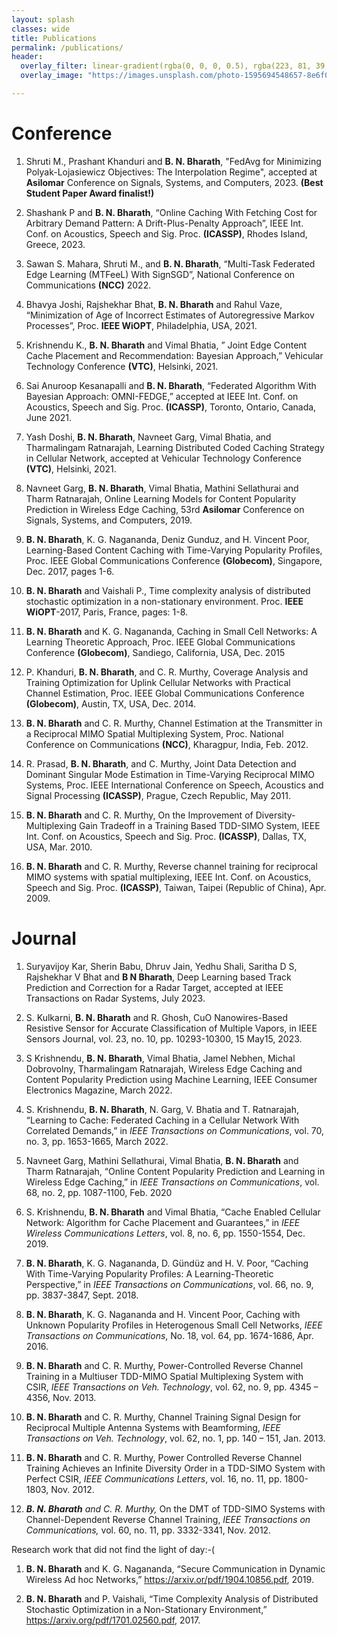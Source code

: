 ```yaml
---
layout: splash
classes: wide
title: Publications
permalink: /publications/
header:
  overlay_filter: linear-gradient(rgba(0, 0, 0, 0.5), rgba(223, 81, 39, 0.5))
  overlay_image: "https://images.unsplash.com/photo-1595694548657-8e6f0d681f8a?ixlib=rb-1.2.1&ixid=MnwxMjA3fDB8MHxwaG90by1wYWdlfHx8fGVufDB8fHx8&auto=format&fit=crop&w=1776&q=80"

---
```


# Conference

1. Shruti M., Prashant Khanduri and **B. N. Bharath**, "FedAvg for Minimizing Polyak-Lojasiewicz Objectives: The Interpolation Regime", accepted at **Asilomar** Conference on Signals, Systems, and Computers, 2023. **(Best Student Paper Award finalist!)**
  
2. Shashank P and **B. N. Bharath**, “Online Caching With Fetching Cost for Arbitrary Demand Pattern: A Drift-Plus-Penalty Approach”, IEEE Int. Conf. on Acoustics, Speech and Sig. Proc. **(ICASSP)**, Rhodes Island, Greece, 2023.

3. Sawan S. Mahara, Shruti M., and **B. N. Bharath**, “Multi-Task Federated Edge Learning (MTFeeL) With SignSGD”, National Conference on Communications **(NCC)** 2022.

4. Bhavya Joshi, Rajshekhar Bhat, **B. N. Bharath** and Rahul Vaze, “Minimization of Age of Incorrect Estimates of Autoregressive Markov Processes”, Proc. **IEEE WiOPT**, Philadelphia, USA, 2021.

5. Krishnendu K., **B. N. Bharath** and Vimal Bhatia, ” Joint Edge Content Cache Placement and Recommendation: Bayesian Approach,” Vehicular Technology Conference **(VTC)**, Helsinki, 2021.

6. Sai Anuroop Kesanapalli and **B. N. Bharath**, “Federated Algorithm With Bayesian Approach: OMNI-FEDGE,” accepted at IEEE Int. Conf. on Acoustics, Speech and Sig. Proc. **(ICASSP)**, Toronto, Ontario, Canada, June 2021.

7. Yash Doshi, **B. N. Bharath**, Navneet Garg, Vimal Bhatia, and Tharmalingam Ratnarajah, Learning Distributed Coded Caching Strategy in Cellular Network, accepted at Vehicular Technology Conference **(VTC)**, Helsinki, 2021.

8. Navneet Garg, **B. N. Bharath**, Vimal Bhatia, Mathini Sellathurai and Tharm Ratnarajah, Online Learning Models for Content Popularity Prediction in Wireless Edge Caching, 53rd **Asilomar** Conference on Signals, Systems, and Computers, 2019.

9. **B. N. Bharath**, K. G. Nagananda, Deniz Gunduz, and H. Vincent Poor, Learning-Based Content Caching with Time-Varying Popularity Profiles, Proc. IEEE Global Communications Conference **(Globecom)**, Singapore, Dec. 2017, pages 1-6.

10. **B. N. Bharath** and Vaishali P., Time complexity analysis of distributed stochastic optimization in a non-stationary environment. Proc. **IEEE WiOPT**-2017, Paris, France, pages: 1-8.

11. **B. N. Bharath** and K. G. Nagananda, Caching in Small Cell Networks: A Learning Theoretic Approach, Proc. IEEE Global Communications Conference **(Globecom)**, Sandiego, California, USA, Dec. 2015

12. P. Khanduri, **B. N. Bharath**, and C. R. Murthy, Coverage Analysis and Training Optimization for Uplink Cellular Networks with Practical Channel Estimation, Proc. IEEE Global Communications Conference **(Globecom)**, Austin, TX, USA, Dec. 2014.

13. **B. N. Bharath** and C. R. Murthy, Channel Estimation at the Transmitter in a Reciprocal MIMO Spatial Multiplexing System, Proc. National Conference on Communications **(NCC)**, Kharagpur, India, Feb. 2012.

14. R. Prasad, **B. N. Bharath**, and C. Murthy, Joint Data Detection and Dominant Singular Mode Estimation in Time-Varying Reciprocal MIMO Systems, Proc. IEEE International Conference on Speech, Acoustics and Signal Processing **(ICASSP)**, Prague, Czech Republic, May 2011.

15. **B. N. Bharath** and C. R. Murthy, On the Improvement of Diversity-Multiplexing Gain Tradeoff in a Training Based TDD-SIMO System, IEEE Int. Conf. on Acoustics, Speech and Sig. Proc. **(ICASSP)**, Dallas, TX, USA, Mar. 2010.

16. **B. N. Bharath** and C. R. Murthy, Reverse channel training for reciprocal MIMO systems with spatial multiplexing, IEEE Int. Conf. on Acoustics, Speech and Sig. Proc. **(ICASSP)**, Taiwan, Taipei (Republic of China), Apr. 2009.

# Journal

1. Suryavijoy Kar, Sherin Babu, Dhruv Jain, Yedhu Shali, Saritha D S, Rajshekhar V Bhat and **B N Bharath**, Deep Learning based Track Prediction and Correction for a Radar Target, accepted at IEEE Transactions on Radar Systems, July 2023.

2. S. Kulkarni, **B. N. Bharath** and R. Ghosh, CuO Nanowires-Based Resistive Sensor for Accurate Classification of Multiple Vapors, in IEEE Sensors Journal, vol. 23, no. 10, pp. 10293-10300, 15 May15, 2023.

3. S Krishnendu, **B. N. Bharath**, Vimal Bhatia, Jamel Nebhen, Michal Dobrovolny, Tharmalingam Ratnarajah, Wireless Edge Caching and Content Popularity Prediction using Machine Learning, IEEE Consumer Electronics Magazine, March 2022. 

4. S. Krishnendu, **B. N. Bharath**, N. Garg, V. Bhatia and T. Ratnarajah, “Learning to Cache: Federated Caching in a Cellular Network With Correlated Demands,” in *IEEE Transactions on Communications*, vol. 70, no. 3, pp. 1653-1665, March 2022.

5. Navneet Garg, Mathini Sellathurai, Vimal Bhatia, **B. N. Bharath** and Tharm Ratnarajah, “Online Content Popularity Prediction and Learning in Wireless Edge Caching,” in *IEEE Transactions on Communications*, vol. 68, no. 2, pp. 1087-1100, Feb. 2020

6. S. Krishnendu, **B. N. Bharath** and Vimal Bhatia, “Cache Enabled Cellular Network: Algorithm for Cache Placement and Guarantees,” in *IEEE Wireless Communications Letters*, vol. 8, no. 6, pp. 1550-1554, Dec. 2019.

7. **B. N. Bharath**, K. G. Nagananda, D. Gündüz and H. V. Poor, “Caching With Time-Varying Popularity Profiles: A Learning-Theoretic Perspective,” in *IEEE Transactions on Communications*, vol. 66, no. 9, pp. 3837-3847, Sept. 2018.

8. **B. N. Bharath**, K. G. Nagananda and H. Vincent Poor, Caching with Unknown Popularity Profiles in Heterogenous Small Cell Networks, *IEEE Transactions on Communications*, No. 18, vol. 64, pp. 1674-1686, Apr. 2016.

9. **B. N. Bharath** and C. R. Murthy, Power-Controlled Reverse Channel Training in a Multiuser TDD-MIMO Spatial Multiplexing System with CSIR, *IEEE Transactions on Veh. Technology*, vol. 62, no. 9, pp. 4345 – 4356, Nov. 2013.

10. **B. N. Bharath** and C. R. Murthy, Channel Training Signal Design for Reciprocal Multiple Antenna Systems with Beamforming, *IEEE Transactions on Veh. Technology*, vol. 62, no. 1, pp. 140 – 151, Jan. 2013.

11. **B. N. Bharath** and C. R. Murthy, Power Controlled Reverse Channel Training Achieves an Infinite Diversity Order in a TDD-SIMO System with Perfect CSIR, *IEEE Communications Letters*, vol. 16, no. 11, pp. 1800-1803, Nov. 2012.

12. ***B. N. Bharath** and C. R. Murthy,* On the DMT of TDD-SIMO Systems with Channel-Dependent Reverse Channel Training, *IEEE Transactions on Communications,* vol. 60, no. 11, pp. 3332-3341, Nov. 2012.

Research work that did not find the light of day:-(

    
1. **B. N. Bharath** and K. G. Nagananda, “Secure Communication in Dynamic Wireless Ad hoc Networks,” https://arxiv.or/pdf/1904.10856.pdf, 2019.

2. **B. N. Bharath** and P. Vaishali, “Time Complexity Analysis of Distributed Stochastic Optimization in a Non-Stationary Environment,” https://arxiv.org/pdf/1701.02560.pdf, 2017.
